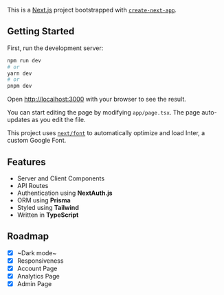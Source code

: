 This is a [Next.js](https://nextjs.org/) project bootstrapped with
[`create-next-app`](https://github.com/vercel/next.js/tree/canary/packages/create-next-app).

## Getting Started

First, run the development server:

```bash
npm run dev
# or
yarn dev
# or
pnpm dev
```

Open [http://localhost:3000](http://localhost:3000) with your browser to see the
result.

You can start editing the page by modifying `app/page.tsx`. The page
auto-updates as you edit the file.

This project uses
[`next/font`](https://nextjs.org/docs/basic-features/font-optimization) to
automatically optimize and load Inter, a custom Google Font.

## Features

- Server and Client Components
- API Routes
- Authentication using **NextAuth.js**
- ORM using **Prisma**
- Styled using **Tailwind**
- Written in **TypeScript**

## Roadmap

- [x] ~Dark mode~
- [x] Responsiveness
- [x] Account Page
- [x] Analytics Page
- [x] Admin Page
